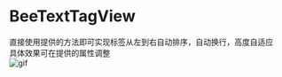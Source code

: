 # BeeTextTagView
直接使用提供的方法即可实现标签从左到右自动排序，自动换行，高度自适应 <br>
具体效果可在提供的属性调整 <br>
![gif](https://github.com/iOSJYF/BeeTextTagView/raw/master/效果图.gif)   <br>   
